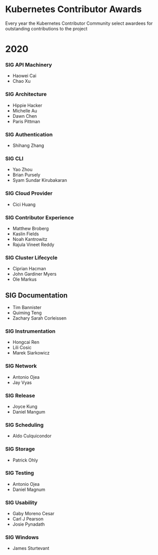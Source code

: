 # Kubernetes Contributor Awards

Every year the Kubernetes Contributor Community select awardees for outstanding contributions to the project

# 2020 

### SIG API Machinery

- Haowei Cai	
- Chao Xu

### SIG Architecture

- Hippie Hacker
- Michelle Au
- Dawn Chen
- Paris Pittman

### SIG Authentication

- Shihang Zhang

### SIG CLI

- Yao Zhou
- Brian Pursely
- Syam Sundar Kirubakaran

### SIG Cloud Provider 

- Cici Huang

### SIG Contributor Experience

- Matthew Broberg
- Kaslin Fields
- Noah Kantrowitz
- Rajula Vineet Reddy

### SIG Cluster Lifecycle

- Ciprian Hacman
- John Gardiner Myers
- Ole Markus

## SIG Documentation

- Tim Bannister
- Quiming Teng
- Zachary Sarah Corleissen

### SIG Instrumentation

- Hongcai Ren
- Lili Cosic
- Marek Siarkowicz

### SIG Network

- Antonio Ojea
- Jay Vyas

### SIG Release

- Joyce Kung
- Daniel Mangum

### SIG Scheduling

- Aldo Culquicondor

### SIG Storage

- Patrick Ohly

### SIG Testing

- Antonio Ojea
- Daniel Magnum

### SIG Usability

- Gaby Moreno Cesar
- Carl J Pearson
- Josie Pynadath

### SIG Windows

- James Sturtevant